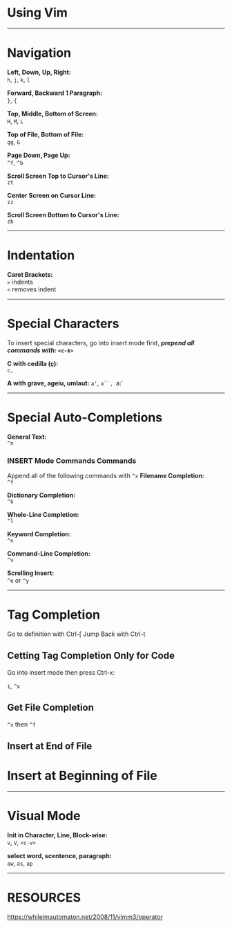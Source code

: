 # Using Vim
---


# Navigation
**Left, Down, Up, Right:**  
`h`, `j`, `k`, `l`

**Forward, Backward 1 Paragraph:**  
`}`, `{`

**Top, Middle, Bottom of Screen:**  
`H`, `M`, `L`

**Top of File, Bottom of File:**  
`gg`, `G`

**Page Down, Page Up:**  
`^f`, `^b`

**Scroll Screen Top to Cursor's Line:**  
`zt`

**Center Screen on Cursor Line:**  
`zz`

**Scroll Screen Bottom to Cursor's Line:**  
`zb`


---

# Indentation
**Caret Brackets:**  
`>` indents  
`<` removes indent


---

# Special Characters
To insert special characters, go into insert mode first, ***prepend all commands with: `<c-k>`***

**C with cedilla (ç):**  
`c,`

**A with grave, ageiu, umlaut:**
`a'`, `a``, `a:`


---

# Special Auto-Completions
**General Text:**  
`^n`

### INSERT Mode Commands Commands
Append all of the following commands with `^x`
**Filename Completion:**  
`^f`

**Dictionary Completion:**  
`^k`

**Whole-Line Completion:**  
`^l`

**Keyword Completion:**  
`^n`

**Command-Line Completion:**  
`^v`

**Scrolling Insert:**  
`^e` or `^y`


---

# Tag Completion
Go to definition with Ctrl-[
Jump Back with Ctrl-t

## Cetting Tag Completion Only for Code
Go into insert mode then press Ctrl-x:

`i`, `^x`

## Get File Completion
`^x` then `^f`

## Insert at End of File


# Insert at Beginning of File


---

# Visual Mode

**Init in Character, Line, Block-wise:**  
`v`, `V`, `<c-v>`

**select word, scentence, paragraph:**  
`aw`, `as`, `ap`


---

# RESOURCES #
https://whileimautomaton.net/2008/11/vimm3/operator
